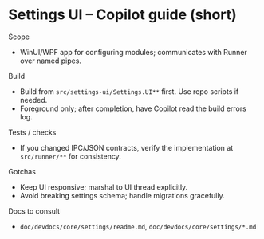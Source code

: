 # Settings UI – Copilot guide (short)

Scope
- WinUI/WPF app for configuring modules; communicates with Runner over named pipes.

Build
- Build from `src/settings-ui/Settings.UI**` first. Use repo scripts if needed.
- Foreground only; after completion, have Copilot read the build errors log.

Tests / checks
- If you changed IPC/JSON contracts, verify the implementation at `src/runner/**` for consistency.

Gotchas
- Keep UI responsive; marshal to UI thread explicitly.
- Avoid breaking settings schema; handle migrations gracefully.

Docs to consult
- `doc/devdocs/core/settings/readme.md`, `doc/devdocs/core/settings/*.md`